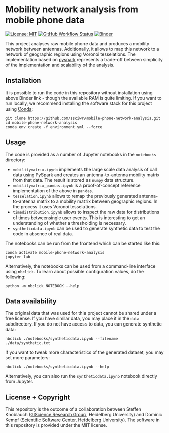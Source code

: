 # Mobility network analysis from mobile phone data

[![License: MIT](https://img.shields.io/badge/License-MIT-yellow.svg)](https://opensource.org/licenses/MIT)
[![GitHub Workflow Status](https://img.shields.io/github/actions/workflow/status/ssciwr/mobile-phone-network-analysis/ci.yml?branch=main)](https://github.com/ssciwr/mobile-phone-network-analysis/actions/workflows/ci.yml)
[![Binder](https://mybinder.org/badge_logo.svg)](https://mybinder.org/v2/gh/ssciwr/mobile-phone-network-analysis/main)

This project analyses raw mobile phone data and produces a mobility network between antennas. Additionally, it allows to map this network to a network of geographic regions using Voronoi tesselations. The implementation based on [pyspark](http://spark.apache.org/docs/latest/api/python/) represents a trade-off between simplicity of the implementation and scalability of the analysis.

## Installation

It is possible to run the code in this repository without installation using above Binder link - though the available RAM is quite limiting.
If you want to run locally, we recommend installing the software stack for this project using [Conda](https://conda.io/projects/conda/en/latest/user-guide/install/index.html):

```
git clone https://github.com/ssciwr/mobile-phone-network-analysis.git
cd mobile-phone-network-analysis
conda env create -f environment.yml --force
```

## Usage

The code is provided as a number of Jupyter notebooks in the `notebooks` directory:

* `mobilitymatrix.ipynb` implements the large scale data analysis of call data using PySpark and creates an antenna-to-antenna mobility matrix from that data. The result is stored as `numpy` data structure.
* `mobilitymatrix_pandas.ipynb` is a proof-of-concept reference implementation of the above in `pandas`.
* `tesselation.ipynb` allows to remap the previously generated antenna-to-antenna matrix to a mobility matrix between geographic regions. In the process it uses Voronoi tesselations.
* `timedistribution.ipynb` allows to inspect the raw data for distributions of times betweensingle user events. This is interesting to get an understanding of whether a thresholding is necessary.
* `syntheticdata.ipynb` can be used to generate synthetic data to test the code in absence of real data.

The notebooks can be run from the frontend which can be started like this:

```
conda activate mobile-phone-network-analysis
jupyter lab
```

Alternatively, the notebooks can be used from a command-line interface using `nbclick`.
To learn about possible configuration values, do the following:

```
python -m nbclick NOTEBOOK --help
```

## Data availability

The original data that was used for this project cannot be shared under a free license.
If you have similar data, you may place it in the `data` subdirectory. If you do not
have access to data, you can generate synthetic data:

```
nbclick ./notebooks/syntheticdata.ipynb --filename ./data/synthetic.txt
```

If you want to tweak more characteristics of the generated dataset, you may set more parameters:

```
nbclick ./notebooks/syntheticdata.ipynb --help
```

Alternatively, you can also run the `syntheticdata.ipynb` notebook directly from Jupyter.
## License + Copyright

This repository is the outcome of a collaboration between Steffen Knoblauch ([GIScience Research Group](https://www.geog.uni-heidelberg.de/gis/index_en.html), Heidelberg University) and Dominic Kempf ([Scientific Software Center](https://ssc.iwr.uni-heidelberg.de), Heidelberg University). The software in this repository is provided under the MIT license.
